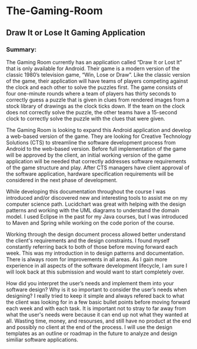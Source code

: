 # The-Gaming-Room
## Draw It or Lose It Gaming Application
### Summary:
The Gaming Room currently has an application called “Draw It or Lost It” that is only available for Android.  Their game is a modern version of the classic 1980’s television game, “Win, Lose or Draw”.  Like the classic version of the game, their application will have teams of players competing against the clock and each other to solve the puzzles first.  The game consists of four one-minute rounds where a team of players has thirty seconds to correctly guess a puzzle that is given in clues from rendered images from a stock library of drawings as the clock ticks down.  If the team on the clock does not correctly solve the puzzle, the other teams have a 15-second clock to correctly solve the puzzle with the clues that were given. 

The Gaming Room is looking to expand this Android application and develop a web-based version of the game.  They are looking for Creative Technology Solutions (CTS) to streamline the software development process from Android to the web-based version.  Before full implementation of the game will be approved by the client, an initial working version of the game application will be needed that correctly addresses software requirements of the game structure and play.  After CTS managers have client approval of the software application, hardware specification requirements will be considered in the next phase of development.

While developing this documentation throughout the course I was introduced and/or discovered new and interesting tools to assist me on my computer science path.  Lucidchart was great with helping with the design patterns and working with the UML diagrams to understand the domain model.  I used Eclipse in the past for my Java courses, but I was introduced to Maven and Spring while working on the code porion of the course.  

Working through the design document process allowed better understand the client's requirements and the design constraints.  I found myself constantly referring back to both of those before moving forward each week. This was my introduction in to design patterns and documentation.  There is always room for improvements in all areas.  As I gain more experience in all aspects of the software development lifecycle, I am sure I will look back at this submission and would want to start completely over.  

How did you interpret the user’s needs and implement them into your software design? Why is it so important to consider the user’s needs when designing?
I really tried to keep it simple and always refered back to what the client was looking for in a few basic bullet points before moving forward each week and with each task.  It is important not to stray to far away from what the user's needs were because it can end up not what they wanted at all.  Wasting time, money, and resourses, and still have no product at the end and possibly no client at the end of the process. I will use the design templates as an outline or roadmap in the future to analyze and design similiar software applications.  

